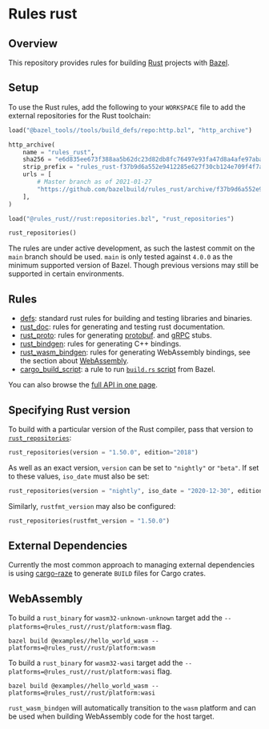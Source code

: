 # Rules rust

## Overview

This repository provides rules for building [Rust][rust] projects with [Bazel](https://bazel.build/).

[rust]: http://www.rust-lang.org/

<!-- TODO: Render generated docs on the github pages site again, https://bazelbuild.github.io/rules_rust/ -->

<a name="setup"></a>

## Setup

To use the Rust rules, add the following to your `WORKSPACE` file to add the external repositories for the Rust toolchain:

```python
load("@bazel_tools//tools/build_defs/repo:http.bzl", "http_archive")

http_archive(
    name = "rules_rust",
    sha256 = "e6d835ee673f388aa5b62dc23d82db8fc76497e93fa47d8a4afe97abaf09b10d",
    strip_prefix = "rules_rust-f37b9d6a552e9412285e627f30cb124e709f4f7a",
    urls = [
        # Master branch as of 2021-01-27
        "https://github.com/bazelbuild/rules_rust/archive/f37b9d6a552e9412285e627f30cb124e709f4f7a.tar.gz",
    ],
)

load("@rules_rust//rust:repositories.bzl", "rust_repositories")

rust_repositories()
```

The rules are under active development, as such the lastest commit on the
`main` branch should be used. `main` is only tested against `4.0.0` as the
minimum supported version of Bazel. Though previous versions may still be
supported in certain environments.

## Rules

- [defs](defs.md): standard rust rules for building and testing libraries and binaries.
- [rust_doc](rust_doc.md): rules for generating and testing rust documentation.
- [rust_proto](rust_proto.md): rules for generating [protobuf](https://developers.google.com/protocol-buffers).
  and [gRPC](https://grpc.io) stubs.
- [rust_bindgen](rust_bindgen.md): rules for generating C++ bindings.
- [rust_wasm_bindgen](rust_wasm_bindgen.md): rules for generating WebAssembly bindings, see the section about [WebAssembly](#webassembly).
- [cargo_build_script](cargo_build_script.md): a rule to run [`build.rs` script](https://doc.rust-lang.org/cargo/reference/build-scripts.html) from Bazel.

You can also browse the [full API in one page](flatten.md).

## Specifying Rust version

To build with a particular version of the Rust compiler, pass that version to [`rust_repositories`](flatten.md#rust_repositories):

```python
rust_repositories(version = "1.50.0", edition="2018")
```

As well as an exact version, `version` can be set to `"nightly"` or `"beta"`. If set to these values, `iso_date` must also be set:

```python
rust_repositories(version = "nightly", iso_date = "2020-12-30", edition="2018")
```

Similarly, `rustfmt_version` may also be configured:

```python
rust_repositories(rustfmt_version = "1.50.0")
```

## External Dependencies

Currently the most common approach to managing external dependencies is using
[cargo-raze](https://github.com/google/cargo-raze) to generate `BUILD` files for Cargo crates.

## WebAssembly

To build a `rust_binary` for `wasm32-unknown-unknown` target add the `--platforms=@rules_rust//rust/platform:wasm` flag.

```command
bazel build @examples//hello_world_wasm --platforms=@rules_rust//rust/platform:wasm
```

To build a `rust_binary` for `wasm32-wasi` target add the `--platforms=@rules_rust//rust/platform:wasi` flag.

```command
bazel build @examples//hello_world_wasm --platforms=@rules_rust//rust/platform:wasi
```

`rust_wasm_bindgen` will automatically transition to the `wasm` platform and can be used when
building WebAssembly code for the host target.
